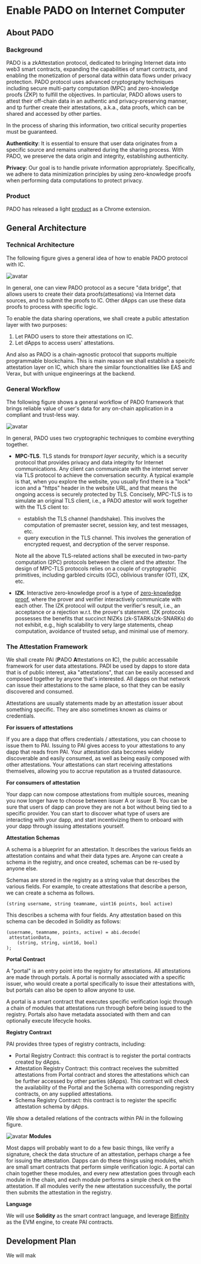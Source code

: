 # Enable PADO on Internet Computer 

## About PADO 

### Background
PADO is a zkAttestation protocol, dedicated to bringing Internet data into web3 smart contracts, expanding the capabilities of smart contracts, and enabling the monetization of personal data within data flows under privacy protection. PADO protocol uses advanced cryptography techniques including secure multi-party computation (MPC) and zero-knowledge proofs (ZKP) to fulfill the objectives. In particular, PADO allows users to attest their off-chain data in an authentic and privacy-preserving manner, and tp further create their attestations, a.k.a., data proofs, which can be shared and accessed by other parties. 

In the process of sharing this information, two critical security properties must be guaranteed.

**Authenticity**: It is essential to ensure that user data originates from a specific source and remains unaltered during the sharing process. With PADO, we preserve the data origin and integrity, establishing authenticity.

**Privacy**: Our goal is to handle private information appropriately. Specifically, we adhere to data minimization principles by using zero-knowledge proofs when performing data computations to protect privacy.



### Product

PADO has released a light [product](https://chrome.google.com/webstore/detail/pado/oeiomhmbaapihbilkfkhmlajkeegnjhe) as a Chrome extension. 


## General Architecture


### Technical Architecture

The following figure gives a general idea of how to enable PADO protocol with IC.

![avatar](PADO_ICP_ARCH.png)

In general, one can view PADO protocol as a secure "data bridge", that allows users to create their data proofs(attesations) via Internet data sources, and to submit the proofs to IC. Other dApps can use these data proofs to process with specific logic.

To enable the data sharing operations, we shall create a public attestation layer with two purposes:
1. Let PADO users to store their attestations on IC.
2. Let dApps to access users' attestations.

And also as PADO is a chain-agnostic protocol that supports multiple programmable blockchains. This is main reason we shall establish a speicifc attestation layer on IC, which share the similar founctionalities like EAS and Verax, but with unique engineerings at the backend.

### General Workflow

The following figure shows a general workflow of PADO framework that brings reliable value of user's data for any on-chain application in a compliant and  trust-less way.

![avatar](PADO-arch.jpg)

In general, PADO uses two cryptographic techniques to combine everything together. 

  * **MPC-TLS**. TLS stands for *transport layer security*, which is a security protocol that provides privacy and data integrity for Internet communications. Any client can communicate with the internet server via TLS protocol to achieve the conversation security. A typical example is that, when you explore the website, you usually find there is a "lock" icon and a "https" header in the website URL, and that means the ongoing access is securely protected by TLS. Concisely, MPC-TLS is to simulate an original TLS client, i.e., a PADO attestor will work together with the TLS client to:
    * establish the TLS channel (handshake). This involves the computation of premaster secret, session key, and test messages, etc.
    * query execution in the TLS channel. This involves the generation of encrypted request, and decryption of the server response. 

    Note all the above TLS-related actions shall be executed in two-party computation (2PC) protocols between the client and the attestor. The design of MPC-TLS protocols relies on a couple of cryptographic primitives, including garbled circuits (GC), oblivious transfer (OT), IZK, etc.  
  
  * **IZK**. Interactive zero-knowledge proof is a type of [zero-knowledge proof](https://en.wikipedia.org/wiki/Zero-knowledge_proof), where the prover and verifier interactively communicate with each other. The IZK protocol will output the verifier's result, i.e., an acceptance or a rejection w.r.t. the prover's statement. IZK protocols possesses the benefits that succinct NIZKs (zk-STARKs/zk-SNARKs) do not exhibit, e.g., high scalability to very large statements, cheap computation, avoidance of trusted setup, and minimal use of memory. 

### The Attestation Framework

We shall create PAI (**P**ADO **A**ttestations on **I**C), the public accessabile framework for user data attestations.  PADI be used by dapps to store data that is of public interest, aka "attestations", that can be easily accessed and composed together by anyone that's interested. All dapps on that network can issue their attestations to the same place, so that they can be easily discovered and consumed.

Attestations are usually statements made by an attestation issuer about something specific. They are also sometimes known as claims or credentials. 

**For issuers of attestations**

If you are a dapp that offers credentials / attestations, you can choose to issue them to PAI. Issuing to PAI gives access to your attestations to any dapp that reads from PAI. Your attestation data becomes widely discoverable and easily consumed, as well as being easily composed with other attestations. Your attestations can start receiving attestations themselves, allowing you to accrue reputation as a trusted datasource.

**For consumers of attestation**

Your dapp can now compose attestations from multiple sources, meaning you now longer have to choose between issuer A or issuer B. You can be sure that users of dapp can prove they are not a bot without being tied to a specific provider. You can start to discover what type of users are interacting with your dapp, and start incentivizing them to onboard with your dapp through issuing attestations yourself.


**Attestation Schemas**

A schema is a blueprint for an attestation. It describes the various fields an attestation contains and what their data types are. Anyone can create a schema in the registry, and once created, schemas can be re-used by anyone else.

Schemas are stored in the registry as a string value that describes the various fields. For example, to create attestations that describe a person, we can create a schema as follows.

`(string username, string teamname, uint16 points, bool active)`

This describes a schema with four fields. Any attestation based on this schema can be decoded in Solidity as follows:


```
(username, teamname, points, active) = abi.decode(   
 attestationData,   
    (string, string, uint16, bool)   
);
```

**Portal Contract**

A "portal" is an entry point into the registry for attestations. All attestations are made through portals. A portal is normally associated with a specific issuer, who would create a portal specifically to issue their attestations with, but portals can also be open to allow anyone to use.

A portal is a smart contract that executes specific verification logic through a chain of modules that attestations run through before being issued to the registry. Portals also have metadata associated with them and can optionally execute lifecycle hooks.


**Registry Contraxt**

PAI provides three types of registry contracts, including:
* Portal Registry Contract: this contract is to register the portal contracts created by dApps.
* Attestation Registry Contract: this contract receives the submitted attestations from Portal contract and stores the attestations which can be further accessed by other parties (dApps). This contract will check the availability of the Portal and the Schema with corresponding registry contracts, on any supplied attestations.
* Schema Registry Contract: this contract is to register the specific attestation schema by  dApps.


We show a detailed relations of the contracts within PAI in the following figure.

![avatar](PAI_arch.drawio.png)
**Modules**

Most dapps will probably want to do a few basic things, like verify a signature, check the data structure of an attestation, perhaps charge a fee for issuing the attestation. Dapps can do these things using modules, which are small smart contracts that perform simple verification logic. A portal can chain together these modules, and every new attestation goes through each module in the chain, and each module performs a simple check on the attestation. If all modules verify the new attestation successfully, the portal then submits the attestation in the registry.


**Language** 

We will use **Solidity** as the smart contract language, and leverage [Bitfinity](https://docs.bitfinity.network/) as the EVM engine, to create PAI contracts.

## Development Plan

We will mak



